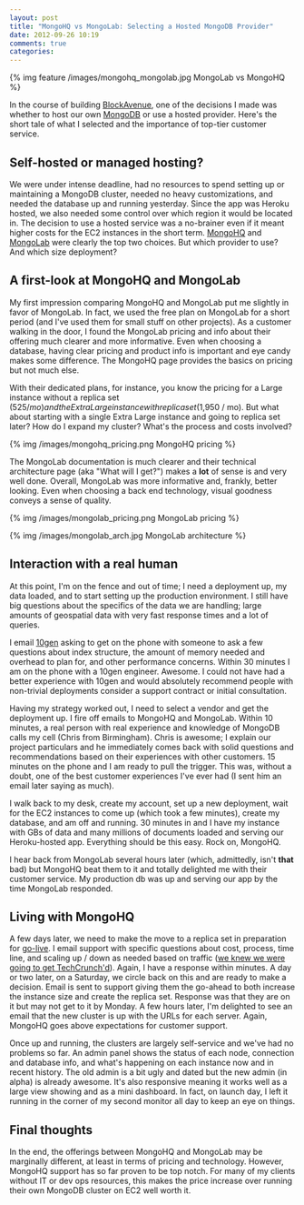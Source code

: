 ```yaml
---
layout: post
title: "MongoHQ vs MongoLab: Selecting a Hosted MongoDB Provider"
date: 2012-09-26 10:19
comments: true
categories: 
---
```


{% img feature /images/mongohq_mongolab.jpg MongoLab vs MongoHQ %}

In the course of building [BlockAvenue](http://blockavenue.com), one of the decisions I made was whether to host our own [MongoDB](http://www.mongodb.org) or use a hosted provider. Here's the short tale of what I selected and the importance of top-tier customer service.

<!-- more -->

## Self-hosted or managed hosting?

We were under intense deadline, had no resources to spend setting up or maintaining a MongoDB cluster, needed no heavy customizations, and needed the database up and running yesterday. Since the app was Heroku hosted, we also needed some control over which region it would be located in. The decision to use a hosted service was a no-brainer even if it meant higher costs for the EC2 instances in the short term. [MongoHQ](https://www.mongohq.com) and [MongoLab](https://mongolab.com) were clearly the top two choices. But which provider to use? And which size deployment?

## A first-look at MongoHQ and MongoLab

My first impression comparing MongoHQ and MongoLab put me slightly in favor of MongoLab. In fact, we used the free plan on MongoLab for a short period (and I've used them for small stuff on other projects). As a customer walking in the door, I found the MongoLab pricing and info about their offering much clearer and more informative. Even when choosing a database, having clear pricing and product info is important and eye candy makes some difference. The MongoHQ page provides the basics on pricing but not much else.

With their dedicated plans, for instance, you know the pricing for a Large instance without a replica set ($525 / mo) and the Extra Large instance with replica set ($1,950 / mo). But what about starting with a single Extra Large instance and going to replica set later? How do I expand my cluster? What's the process and costs involved?

{% img /images/mongohq_pricing.png MongoHQ pricing %}

The MongoLab documentation is much clearer and their technical architecture page (aka "What will I get?") makes a **lot** of sense is and very well done. Overall, MongoLab was more informative and, frankly, better looking. Even when choosing a back end technology, visual goodness conveys a sense of quality.

{% img /images/mongolab_pricing.png MongoLab pricing %}

{% img /images/mongolab_arch.jpg MongoLab architecture %}

## Interaction with a real human

At this point, I'm on the fence and out of time; I need a deployment up, my data loaded, and to start setting up the production environment. I still have big questions about the specifics of the data we are handling; large amounts of geospatial data with very fast response times and a lot of queries.

I email [10gen](http://www.10gen.com) asking to get on the phone with someone to ask a few questions about index structure, the amount of memory needed and overhead to plan for, and other performance concerns. Within 30 minutes I am on the phone with a 10gen engineer. Awesome. I could not have had a better experience with 10gen and would absolutely recommend people with non-trivial deployments consider a support contract or initial consultation.

Having my strategy worked out, I need to select a vendor and get the deployment up. I fire off emails to MongoHQ and MongoLab. Within 10 minutes, a real person with real experience and knowledge of MongoDB calls my cell (Chris from Birmingham). Chris is awesome; I explain our project particulars and he immediately comes back with solid questions and recommendations based on their experiences with other customers. 15 minutes on the phone and I am ready to pull the trigger. This was, without a doubt, one of the best customer experiences I've ever had (I sent him an email later saying as much).

I walk back to my desk, create my account, set up a new deployment, wait for the EC2 instances to come up (which took a few minutes), create my database, and am off and running. 30 minutes in and I have my instance with GBs of data and many millions of documents loaded and serving our Heroku-hosted app. Everything should be this easy. Rock on, MongoHQ.

I hear back from MongoLab several hours later (which, admittedly, isn't **that** bad) but MongoHQ beat them to it and totally delighted me with their customer service. My production db was up and serving our app by the time MongoLab responded.

## Living with MongoHQ

A few days later, we need to make the move to a replica set in preparation for [go-live](http://blog.blockavenue.com/corporate/we-are-live-n-kickin/). I email support with specific questions about cost, process, time line, and scaling up / down as needed based on traffic ([we knew we were going to get TechCrunch'd](http://techcrunch.com/2012/09/20/blockavenue-launch)). Again, I have a response within minutes. A day or two later, on a Saturday, we circle back on this and are ready to make a decision. Email is sent to support giving them the go-ahead to both increase the instance size and create the replica set. Response was that they are on it but may not get to it by Monday. A few hours later, I'm delighted to see an email that the new cluster is up with the URLs for each server. Again, MongoHQ goes above expectations for customer support.

Once up and running, the clusters are largely self-service and we've had no problems so far. An admin panel shows the status of each node, connection and database info, and what's happening on each instance now and in recent history. The old admin is a bit ugly and dated but the new admin (in alpha) is already awesome. It's also responsive meaning it works well as a large view showing and as a mini dashboard. In fact, on launch day, I left it running in the corner of my second monitor all day to keep an eye on things.

## Final thoughts

In the end, the offerings between MongoHQ and MongoLab may be marginally different, at least in terms of pricing and technology. However, MongoHQ support has so far proven to be top notch. For many of my clients without IT or dev ops resources, this makes the price increase over running their own MongoDB cluster on EC2 well worth it.
